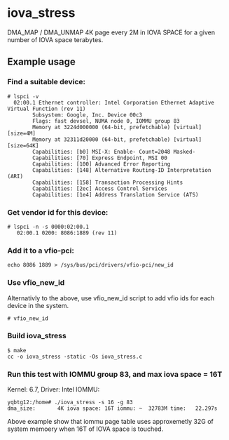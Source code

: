 # iova_stress
DMA_MAP / DMA_UNMAP 4K page every 2M in IOVA SPACE for a given number of IOVA space terabytes.

## Example usage
### Find a suitable device:
```
# lspci -v
  02:00.1 Ethernet controller: Intel Corporation Ethernet Adaptive Virtual Function (rev 11)
        Subsystem: Google, Inc. Device 00c3
        Flags: fast devsel, NUMA node 0, IOMMU group 83
        Memory at 3224d000000 (64-bit, prefetchable) [virtual] [size=4M]
        Memory at 32311d20000 (64-bit, prefetchable) [virtual] [size=64K]
        Capabilities: [b0] MSI-X: Enable- Count=2048 Masked-
        Capabilities: [70] Express Endpoint, MSI 00
        Capabilities: [100] Advanced Error Reporting
        Capabilities: [148] Alternative Routing-ID Interpretation (ARI)
        Capabilities: [158] Transaction Processing Hints
        Capabilities: [2ec] Access Control Services
        Capabilities: [1e4] Address Translation Service (ATS)
```
 
### Get vendor id for this device:
```
# lspci -n -s 0000:02:00.1
   02:00.1 0200: 8086:1889 (rev 11)
```
 
### Add it to a vfio-pci:
```
echo 8086 1889 > /sys/bus/pci/drivers/vfio-pci/new_id
```

### Use vfio_new_id
Alternativly to the above, use vfio_new_id script to add vfio ids for
each device in the system.
```
# vfio_new_id
```

### Build iova_stress
```
$ make
cc -o iova_stress -static -Os iova_stress.c
```

 ### Run this test with IOMMU group 83, and max iova space = 16T

Kernel: 6.7, Driver: Intel IOMMU:
```
yqbtg12:/home# ./iova_stress -s 16 -g 83
dma_size:       4K iova space: 16T iommu: ~  32783M time:   22.297s
```
Above example show that iommu page table uses approxemetly 32G of system memoery
when 16T of IOVA space is touched.
